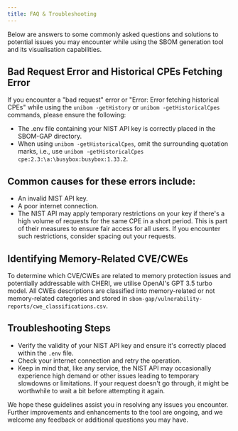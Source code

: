 ```yaml
---
title: FAQ & Troubleshooting
---
```


Below are answers to some commonly asked questions and solutions to potential issues you may encounter while using the SBOM generation tool and its visualisation capabilities.

## Bad Request Error and Historical CPEs Fetching Error

If you encounter a "bad request" error or "Error: Error fetching historical CPEs" while using the `unibom -getHistory` or `unibom -getHistoricalCpes` commands, please ensure the following:

* The .env file containing your NIST API key is correctly placed in the SBOM-GAP directory.
* When using `unibom -getHistoricalCpes`, omit the surrounding quotation marks, i.e., use `unibom -getHistoricalCpes cpe:2.3:\a:\busybox:busybox:1.33.2`.



## Common causes for these errors include:

* An invalid NIST API key.
* A poor internet connection.
* The NIST API may apply temporary restrictions on your key if there's a high volume of requests for the same CPE in a short period. This is part of their measures to ensure fair access for all users. If you encounter such restrictions, consider spacing out your requests.


## Identifying Memory-Related CVE/CWEs

To determine which CVE/CWEs are related to memory protection issues and potentially addressable with CHERI, we utilise OpenAI's GPT 3.5 turbo model. All CWEs descriptions are classified into memory-related or not memory-related categories and stored in `sbom-gap/vulnerability-reports/cwe_classifications.csv`.

## Troubleshooting Steps

* Verify the validity of your NIST API key and ensure it's correctly placed within the `.env` file.
* Check your internet connection and retry the operation.
* Keep in mind that, like any service, the NIST API may occasionally experience high demand or other issues leading to temporary slowdowns or limitations. If your request doesn't go through, it might be worthwhile to wait a bit before attempting it again.

We hope these guidelines assist you in resolving any issues you encounter. Further improvements and enhancements to the tool are ongoing, and we welcome any feedback or additional questions you may have.
